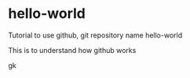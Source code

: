 # hello-world
Tutorial to use github, git repository name hello-world

This is to understand how github works

gk
